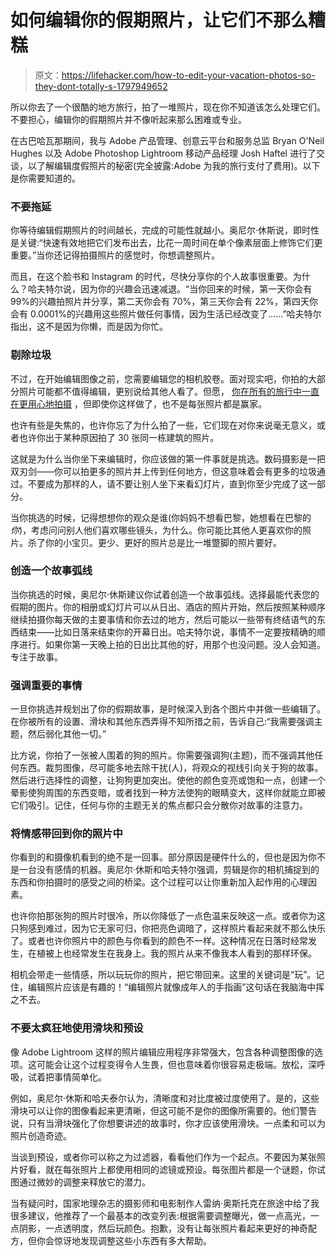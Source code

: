 # 如何编辑你的假期照片，让它们不那么糟糕

> 原文：<https://lifehacker.com/how-to-edit-your-vacation-photos-so-they-dont-totally-s-1797949652>

所以你去了一个很酷的地方旅行，拍了一堆照片，现在你不知道该怎么处理它们。不要担心，编辑你的假期照片并不像听起来那么困难或专业。



在古巴哈瓦那期间，我与 Adobe 产品管理、创意云平台和服务总监 Bryan O'Neil Hughes 以及 Adobe Photoshop Lightroom 移动产品经理 Josh Haftel 进行了交谈，以了解编辑度假照片的秘密(完全披露:Adobe 为我的旅行支付了费用)。以下是你需要知道的。

### 不要拖延

你等待编辑假期照片的时间越长，完成的可能性就越小。奥尼尔·休斯说，即时性是关键:“快速有效地把它们发布出去，比花一周时间在单个像素层面上修饰它们更重要。”当你还记得拍摄照片的感觉时，你想调整照片。

而且，在这个脸书和 Instagram 的时代，尽快分享你的个人故事很重要。为什么？哈夫特尔说，因为你的兴趣会迅速减退。“当你回来的时候，第一天你会有 99%的兴趣拍照片并分享，第二天你会有 70%，第三天你会有 22%，第四天你会有 0.0001%的兴趣用这些照片做任何事情，因为生活已经改变了……”哈夫特尔指出，这不是因为你懒，而是因为你忙。

### 剔除垃圾

不过，在开始编辑图像之前，您需要编辑您的相机胶卷。面对现实吧，你拍的大部分照片可能都不值得编辑，更别说给其他人看了。但愿， [你在所有的旅行中一直在更用心地拍摄](https://lifehacker.com/how-to-take-better-photos-at-popular-tourist-spots-1797731635) ，但即使你这样做了，也不是每张照片都是赢家。

也许有些是失焦的，也许你忘了为什么拍了一些，它们现在对你来说毫无意义，或者也许你出于某种原因拍了 30 张同一栋建筑的照片。

这就是为什么当你坐下来编辑时，你应该做的第一件事就是挑选。数码摄影是一把双刃剑——你可以拍更多的照片并上传到任何地方，但这意味着会有更多的垃圾通过。不要成为那样的人，请不要让别人坐下来看幻灯片，直到你至少完成了这一部分。

当你挑选的时候，记得想想你的观众是谁(你妈妈不想看巴黎，她想看在巴黎的*你*)，考虑问问别人他们喜欢哪些镜头，为什么。你可能比其他人更喜欢你的照片。杀了你的小宝贝。更少、更好的照片总是比一堆蹩脚的照片要好。

### 创造一个故事弧线

当你挑选的时候，奥尼尔·休斯建议你试着创造一个故事弧线。选择最能代表您的假期的图片。你的相册或幻灯片可以从日出、酒店的照片开始，然后按照某种顺序继续拍摄你每天做的主要事情和你去过的地方，然后可能以一些带有终结语气的东西结束——比如日落来结束你的开幕日出。哈夫特尔说，事情不一定要按精确的顺序进行。如果你第一天晚上拍的日出比其他的好，用那个也没问题。没人会知道。专注于故事。

### **强调重要的事情**

一旦你挑选并规划出了你的假期故事，是时候深入到各个图片中并做一些编辑了。在你被所有的设置、滑块和其他东西弄得不知所措之前，告诉自己:“我需要强调主题，然后弱化其他一切。”

比方说，你拍了一张被人围着的狗的照片。你需要强调狗(主题)，而不强调其他任何东西。裁剪图像，尽可能多地去除干扰(人)，将观众的视线引向关于狗的故事。然后进行选择性的调整，让狗狗更加突出。使他的颜色变亮或饱和一点，创建一个晕影使狗周围的东西变暗，或者找到一种方法使狗的眼睛变大，这样你就能立即被它们吸引。记住，任何与你的主题无关的焦点都只会分散你对故事的注意力。

### 将情感带回到你的照片中

你看到的和摄像机看到的绝不是一回事。部分原因是硬件什么的，但也是因为你不是一台没有感情的机器。奥尼尔·休斯和哈夫特尔强调，剪辑是你的相机捕捉到的东西和你拍摄时的感受之间的桥梁。这个过程可以让你重新加入起作用的心理因素。

也许你拍那张狗的照片时很冷，所以你降低了一点色温来反映这一点。或者你为这只狗感到难过，因为它无家可归，你把亮色调暗了，这样照片看起来就不那么快乐了。或者也许你照片中的颜色与你看到的颜色不一样。这种情况在日落时经常发生，在植被上也经常发生在我身上。我的照片从来不像我本人看到的那样环保。

相机会带走一些情感，所以玩玩你的照片，把它带回来。这里的关键词是“玩”。记住，编辑照片应该是有趣的！“编辑照片就像成年人的手指画”这句话在我脑海中挥之不去。

### 不要太疯狂地使用滑块和预设

像 Adobe Lightroom 这样的照片编辑应用程序非常强大，包含各种调整图像的选项。这可能会让这个过程变得令人生畏，但也意味着你很容易走极端。放松，深呼吸，试着把事情简单化。

例如，奥尼尔·休斯和哈夫泰尔认为，清晰度和对比度被过度使用了。是的，这些滑块可以让你的图像看起来更清晰，但这可能不是你的图像所需要的。他们警告说，只有当滑块强化了你想要讲述的故事时，你才应该使用滑块。一点柔和可以为照片创造奇迹。

当谈到预设，或者你可以称之为过滤器，看看他们作为一个起点。不要因为某张照片好看，就在每张照片上都使用相同的滤镜或预设。每张图片都是一个谜题，你试图通过微妙的调整来释放它的潜力。

当有疑问时，国家地理杂志的摄影师和电影制作人雷纳·奥斯托克在旅途中给了我很多建议，他推荐了一个最基本的改变列表:根据需要调整曝光，做一点高光，一点阴影，一点透明度，然后玩颜色。抱歉，没有让每张照片看起来更好的神奇配方，但你会惊讶地发现调整这些小东西有多大帮助。